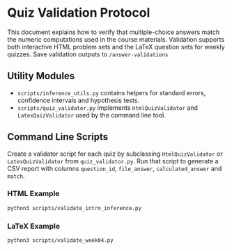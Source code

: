 # Quiz Validation Protocol

This document explains how to verify that multiple-choice answers match the numeric computations used in the course materials. Validation supports both interactive HTML problem sets and the LaTeX question sets for weekly quizzes. Save validation outputs to `/answer-validations`

## Utility Modules
- `scripts/inference_utils.py` contains helpers for standard errors, confidence intervals and hypothesis tests.
- `scripts/quiz_validator.py` implements `HtmlQuizValidator` and `LatexQuizValidator` used by the command line tool.

## Command Line Scripts
Create a validator script for each quiz by subclassing `HtmlQuizValidator` or
`LatexQuizValidator` from `quiz_validator.py`. Run that script to generate a
CSV report with columns `question_id`, `file_answer`, `calculated_answer` and
`match`.

### HTML Example
```bash
python3 scripts/validate_intro_inference.py
```

### LaTeX Example
```bash
python3 scripts/validate_week04.py
```
